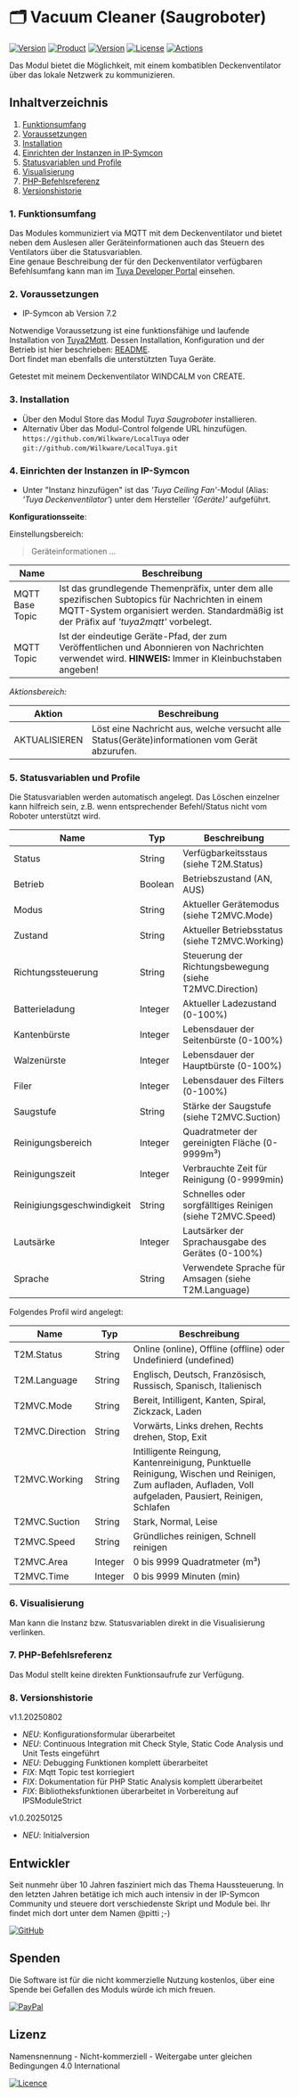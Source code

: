 # 🗂️ Vacuum Cleaner (Saugroboter)

[![Version](https://img.shields.io/badge/Symcon-PHP--Modul-red.svg?style=flat-square)](https://www.symcon.de/service/dokumentation/entwicklerbereich/sdk-tools/sdk-php/)
[![Product](https://img.shields.io/badge/Symcon%20Version-7.2-blue.svg?style=flat-square)](https://www.symcon.de/produkt/)
[![Version](https://img.shields.io/badge/Modul%20Version-1.1.20250802-orange.svg?style=flat-square)](https://github.com/Wilkware/LocalTuya)
[![License](https://img.shields.io/badge/License-CC%20BY--NC--SA%204.0-green.svg?style=flat-square)](https://creativecommons.org/licenses/by-nc-sa/4.0/)
[![Actions](https://img.shields.io/github/actions/workflow/status/wilkware/LocalTuya/ci.yml?branch=main&label=CI&style=flat-square)](https://github.com/Wilkware/LocalTuya/actions)

Das Modul bietet die Möglichkeit, mit einem kombatiblen Deckenventilator über das lokale Netzwerk zu kommunizieren.

## Inhaltverzeichnis

1. [Funktionsumfang](#user-content-1-funktionsumfang)
2. [Voraussetzungen](#user-content-2-voraussetzungen)
3. [Installation](#user-content-3-installation)
4. [Einrichten der Instanzen in IP-Symcon](#user-content-4-einrichten-der-instanzen-in-ip-symcon)
5. [Statusvariablen und Profile](#user-content-5-statusvariablen-und-profile)
6. [Visualisierung](#user-content-6-visualisierung)
7. [PHP-Befehlsreferenz](#user-content-7-php-befehlsreferenz)
8. [Versionshistorie](#user-content-8-versionshistorie)

### 1. Funktionsumfang

Das Modules kommuniziert via MQTT mit dem Deckenventilator und bietet neben dem Auslesen aller Geräteinformationen auch das Steuern des Ventilators über die Statusvariablen.  
Eine genaue Beschreibung der für den Deckenventilator verfügbaren Befehlsumfang kann man im [Tuya Developer Portal](https://developer.tuya.com/en/) einsehen.

### 2. Voraussetzungen

* IP-Symcon ab Version 7.2

Notwendige Voraussetzung ist eine funktionsfähige und laufende Installation von [Tuya2Mqtt](https://github.com/Wilkware/tuya2mqtt). Dessen Installation, Konfiguration und der Betrieb ist hier beschrieben: [README](https://github.com/Wilkware/tuya2mqtt/blob/main/README.md).  
Dort findet man ebenfalls die unterstützten Tuya Geräte.

Getestet mit meinem Deckenventilator WINDCALM von CREATE.

### 3. Installation

* Über den Modul Store das Modul _Tuya Saugroboter_ installieren.
* Alternativ Über das Modul-Control folgende URL hinzufügen.  
`https://github.com/Wilkware/LocalTuya` oder `git://github.com/Wilkware/LocalTuya.git`

### 4. Einrichten der Instanzen in IP-Symcon

* Unter "Instanz hinzufügen" ist das _'Tuya Ceiling Fan'_-Modul (Alias: _'Tuya Deckenventilator'_) unter dem Hersteller _'(Geräte)'_ aufgeführt.

__Konfigurationsseite__:

Einstellungsbereich:

> Geräteinformationen …

Name                        | Beschreibung
--------------------------- | ----------------------------------
MQTT Base Topic             | Ist das grundlegende Themenpräfix, unter dem alle spezifischen Subtopics für Nachrichten in einem MQTT-System organisiert werden. Standardmäßig ist der Präfix auf _'tuya2mqtt'_ vorbelegt.
MQTT Topic                  | Ist der eindeutige Geräte-Pfad, der zum Veröffentlichen und Abonnieren von Nachrichten verwendet wird. __HINWEIS:__ Immer in Kleinbuchstaben angeben!


_Aktionsbereich:_

Aktion                  | Beschreibung
----------------------- | ---------------------------------
AKTUALISIEREN           | Löst eine Nachricht aus, welche versucht alle Status(Geräte)informationen vom Gerät abzurufen.

### 5. Statusvariablen und Profile

Die Statusvariablen werden automatisch angelegt. Das Löschen einzelner kann hilfreich sein, z.B. wenn entsprechender Befehl/Status nicht vom Roboter unterstützt wird.

Name                        | Typ       | Beschreibung
--------------------------- | --------- | ----------------
Status                      | String    | Verfügbarkeitsstaus (siehe T2M.Status)
Betrieb                     | Boolean   | Betriebszustand (AN, AUS)
Modus                       | String    | Aktueller Gerätemodus (siehe T2MVC.Mode)
Zustand                     | String    | Aktueller Betriebsstatus (siehe T2MVC.Working)
Richtungssteuerung          | String    | Steuerung der Richtungsbewegung (siehe T2MVC.Direction)
Batterieladung              | Integer   | Aktueller Ladezustand (0-100%)
Kantenbürste                | Integer   | Lebensdauer der Seitenbürste (0-100%)
Walzenürste                 | Integer   | Lebensdauer der Hauptbürste (0-100%)
Filer                       | Integer   | Lebensdauer des Filters (0-100%)
Saugstufe                   | String    | Stärke der Saugstufe (siehe T2MVC.Suction)
Reinigungsbereich           | Integer   | Quadratmeter der gereinigten Fläche (0-9999m³)
Reinigungszeit              | Integer   | Verbrauchte Zeit für Reinigung (0-9999min)
Reinigiungsgeschwindigkeit  | String    | Schnelles oder sorgfälltiges Reinigen (siehe T2MVC.Speed)
Lautsärke                   | Integer   | Lautsärker der Sprachausgabe des Gerätes (0-100%)
Sprache                     | String    | Verwendete Sprache für Amsagen (siehe T2M.Language)

Folgendes Profil wird angelegt:

Name                 | Typ       | Beschreibung
-------------------- | --------- | ----------------
T2M.Status           | String    | Online (online), Offline (offline) oder Undefinierd (undefined)
T2M.Language         | String    | Englisch, Deutsch, Französisch, Russisch, Spanisch, Italienisch
T2MVC.Mode           | String    | Bereit, Intilligent, Kanten, Spiral, Zickzack, Laden
T2MVC.Direction      | String    | Vorwärts, Links drehen, Rechts drehen, Stop, Exit
T2MVC.Working        | String    | Intilligente Reingung, Kantenreinigung, Punktuelle Reinigung, Wischen und Reinigen, Zum aufladen, Aufladen, Voll aufgeladen, Pausiert, Reinigen, Schlafen
T2MVC.Suction        | String    | Stark, Normal, Leise
T2MVC.Speed          | String    | Gründliches reinigen, Schnell reinigen
T2MVC.Area           | Integer   | 0 bis 9999 Quadratmeter (m³)
T2MVC.Time           | Integer   | 0 bis 9999 Minuten (min)

### 6. Visualisierung

Man kann die Instanz bzw. Statusvariablen direkt in die Visualisierung verlinken.

### 7. PHP-Befehlsreferenz

Das Modul stellt keine direkten Funktionsaufrufe zur Verfügung.

### 8. Versionshistorie

v1.1.20250802

* _NEU_: Konfigurationsformular überarbeitet
* _NEU_: Continuous Integration mit Check Style, Static Code Analysis und Unit Tests eingeführt
* _NEU_: Debugging Funktionen komplett überarbeitet
* _FIX_: Mqtt Topic test korriegiert
* _FIX_: Dokumentation für PHP Static Analysis komplett überarbeitet
* _FIX_: Bibliotheksfunktionen überarbeitet in Vorbereitung auf IPSModuleStrict

v1.0.20250125

* _NEU_: Initialversion

## Entwickler

Seit nunmehr über 10 Jahren fasziniert mich das Thema Haussteuerung. In den letzten Jahren betätige ich mich auch intensiv in der IP-Symcon Community und steuere dort verschiedenste Skript und Module bei. Ihr findet mich dort unter dem Namen @pitti ;-)

[![GitHub](https://img.shields.io/badge/GitHub-@wilkware-181717.svg?style=for-the-badge&logo=github)](https://wilkware.github.io/)

## Spenden

Die Software ist für die nicht kommerzielle Nutzung kostenlos, über eine Spende bei Gefallen des Moduls würde ich mich freuen.

[![PayPal](https://img.shields.io/badge/PayPal-spenden-00457C.svg?style=for-the-badge&logo=paypal)](https://www.paypal.com/cgi-bin/webscr?cmd=_s-xclick&hosted_button_id=8816166)

## Lizenz

Namensnennung - Nicht-kommerziell - Weitergabe unter gleichen Bedingungen 4.0 International

[![Licence](https://img.shields.io/badge/License-CC_BY--NC--SA_4.0-EF9421.svg?style=for-the-badge&logo=creativecommons)](https://creativecommons.org/licenses/by-nc-sa/4.0/)
